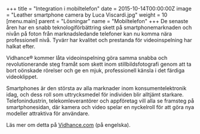 +++
title = "Integration i mobiltelefon"
date = 2015-10-14T00:00:00Z
image = "Leather smartphone camera by Luca Viscardi.jpg"
weight = 10
[menu.main]
parent = "Lösningar"
name = "Mobiltelefon"
+++
De senaste åren har en snabb teknologiförbättring skett på smartphonemarknaden och nivån på foton från marknadsledande telefoner kan nu komma nära professionell nivå. Tyvärr har kvalitet och prestanda för videoinspelning har halkat efter.

Vidhance® kommer låta videoinspelning göra samma snabba och revolutionerande steg framåt som skett inom stillbildsfotografi genom att ta bort oönskade rörelser och ge en mjuk, professionell känsla i det färdiga videoklippet.
<!--more-->
Smartphones är den största av alla marknader inom konsumentelektronik idag, och dess roll som uttrycksmedel för individen blir alltjämt starkare. Telefonindustrin, telekomleverantörer och appföretag vill alla se framsteg på smartphonesidan, där kamera och video spelar en nyckelroll för att göra nya modeller attraktiva för användare.

Läs mer om detta på [Vidhance.com](http://vidhance.com/solutions/phone) (på engelska).

